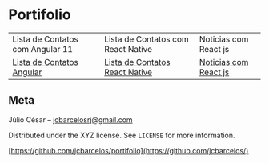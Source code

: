 # Portifolio

<table>
  <tr>
     <td>Lista de Contatos com Angular 11</td>
     <td>Lista de Contatos com React Native </td>
     <td>Noticias com React js </td>
  </tr>
  <tr>
    <td> 
    <a href="https://github.com/jcbarcelos/portifolio/tree/main/angular/listaContato">Lista de Contatos Angular</a>
    </td>
    <td>
     <a href="https://github.com/jcbarcelos/portifolio/tree/main/react/mobile">Lista de Contatos  React Native</a>
     </td>
    <td>
     <a href="https://github.com/jcbarcelos/portifolio/tree/main/react/noticias">Noticias com React js</a>
     </td>
    </tr>
 </table>
 

## Meta

Júlio César –  jcbarcelosrj@gmail.com

Distributed under the XYZ license. See ``LICENSE`` for more information.

[https://github.com/jcbarcelos/portifolio](https://github.com/jcbarcelos/)
